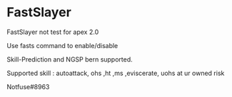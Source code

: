 # FastSlayer
FastSlayer not test for apex 2.0

Use fasts command to enable/disable

Skill-Prediction and NGSP bern supported.

Supported skill : autoattack, ohs ,ht ,ms ,eviscerate, uohs at ur owned risk

Notfuse#8963
